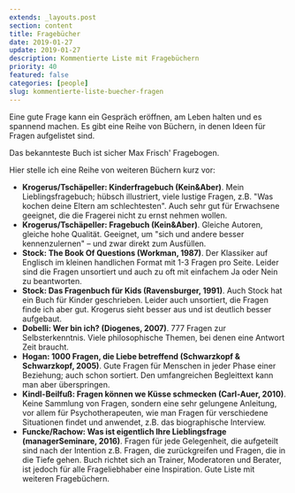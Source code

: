 ```yaml
---
extends: _layouts.post
section: content
title: Fragebücher
date: 2019-01-27
update: 2019-01-27
description: Kommentierte Liste mit Fragebüchern
priority: 40
featured: false
categories: [people]
slug: kommentierte-liste-buecher-fragen
---
```


Eine gute Frage kann ein Gespräch eröffnen, am Leben halten und es spannend machen. Es gibt eine Reihe von Büchern, in denen Ideen für Fragen aufgelistet sind.

Das bekannteste Buch ist sicher Max Frisch' Fragebogen.

Hier stelle ich eine Reihe von weiteren Büchern kurz vor:

- **Krogerus/Tschäpeller: Kinderfragebuch (Kein&Aber)**. Mein Lieblingsfragebuch; hübsch illustriert, viele lustige Fragen, z.B. "Was kochen deine Eltern am schlechtesten". Auch sehr gut für Erwachsene geeignet, die die Fragerei nicht zu ernst nehmen wollen.
- **Krogerus/Tschäpeller: Fragebuch (Kein&Aber)**. Gleiche Autoren, gleiche hohe Qualität. Geeignet, um "sich und andere besser kennenzulernen" – und zwar direkt zum Ausfüllen.
-  **Stock: The Book Of Questions (Workman, 1987)**. Der Klassiker auf Englisch im kleinen handlichen Format mit 1-3 Fragen pro Seite. Leider sind die Fragen unsortiert und auch zu oft mit einfachem Ja oder Nein zu beantworten.
-  **Stock: Das Fragenbuch für Kids (Ravensburger, 1991)**. Auch Stock hat ein Buch für Kinder geschrieben. Leider auch unsortiert, die Fragen finde ich aber gut. Krogerus sieht besser aus und ist deutlich besser aufgebaut.
-  **Dobelli: Wer bin ich? (Diogenes, 2007)**. 777 Fragen zur Selbsterkenntnis. Viele philosophische Themen, bei denen eine Antwort Zeit braucht.
-  **Hogan: 1000 Fragen, die Liebe betreffend (Schwarzkopf & Schwarzkopf, 2005)**. Gute Fragen für Menschen in jeder Phase einer Beziehung; auch schon sortiert. Den umfangreichen Begleittext kann man aber überspringen.
-  **Kindl-Beilfuß: Fragen können we Küsse schmecken (Carl-Auer, 2010)**. Keine Sammlung von Fragen, sondern eine sehr gelungene Anleitung, vor allem für Psychotherapeuten, wie man Fragen für verschiedene Situationen findet und anwendet, z.B. das biographische Interview.
-  **Funcke/Rachow: Was ist eigentlich Ihre Lieblingsfrage (managerSeminare, 2016)**. Fragen für jede Gelegenheit, die aufgeteilt sind nach der Intention z.B. Fragen, die zurückgreifen und Fragen, die in die Tiefe gehen. Buch richtet sich an Trainer, Moderatoren und Berater, ist jedoch für alle Frageliebhaber eine Inspiration. Gute Liste mit weiteren Fragebüchern.
